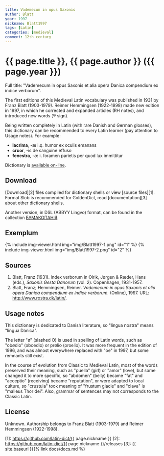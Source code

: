 ```yaml
---
title: Vademecum in opus Saxonis
author: Blatt
year: 1997
nickname: Blatt1997
tags: [Latin]
categories: [medieval]
comment: 12th century
---
```

# {{ page.title }}, {{ page.author }} ({{ page.year }})

Full title: "Vademecum in opus Saxonis et alia opera Danica compendium ex indice verborum".

The first editions of this Medieval Latin vocabulary was published in 1931 by Franz Blatt (1903-1979). Reimer Hemmingsen (1922-1998) made new edition in 1997, in which he corrected and expanded articles (RH notes), and introduced new words (® sign).

Being written completely in Latin (with rare Danish and German glosses), this dictionary can be recommended to every Latin learner (pay attention to Usage notes). For example:

- **lacrima**, -æ i.q. humor ex oculis emanans
- **cruor**, -is de sanguine effuso
- **fenestra**, -æ i. foramen parietis per quod lux immittitur

Dictionary is [available on-line](http://www.rostra.dk/latin/).


## Download

[Download][2] files compiled for dictionary shells or view [source files][1]. Format Slob is recommended for GoldenDict, read [documentation][3] about other dictionary shells.

Another version, in DSL (ABBYY Lingvo) format, can be found in the collection [БУМАКОПАНiЯ](http://dadako.narod.ru/paperpoe.htm).


## Exemplum

{% include img-viewer.html img="img/Blatt1997-1.png" id="1" %}
{% include img-viewer.html img="img/Blatt1997-2.png" id="2" %}


## Sources

1. Blatt, Franz (1931). Index verborum in Olrik, Jørgen &amp; Ræder, Hans (eds.), _Saxonis Gesta Danorum_ (vol. 2). Copenhagen, 1931-1957.
1. Blatt, Franz; Hemmingsen, Reimer. _Vademecum in opus Saxonis et alia opera Danica compendium ex indice verborum._ (Online), 1997. URL: <http://www.rostra.dk/latin/>. 


## Usage notes

This dictionary is dedicated to Danish literature, so "lingua nostra" means "lingua Danica".

The letter "ø" (slashed O) is used in spelling of Latin words, such as "obødio" (oboedio) or prølio (proelio). It was more frequent in the edition of 1996, and was almost everywhere replaced with "oe" in 1997, but some remnants still exist.

In the course of evolution from Classic to Medieval Latin, most of the words preserved their meaning, such as "puella" (girl) or "amor" (love), but some changed it to more specific, so "abdomen" (belly) became "fat" and "acceptio" (receiving) became "reputation", or were adapted to local culture, so "crustula" took meaning of "frustum glacie" and "clava" is "malleus Thor dei". Also, grammar of sentences may not corresponds to the Classic Latin.


## License

Unknown. Authorship belongs to Franz Blatt (1903-1979) and Reimer Hemmingsen (1922-1998).


[1]: https://github.com/latin-dict/{{ page.nickname }}
[2]: https://github.com/latin-dict/{{ page.nickname }}/releases
[3]: {{ site.baseurl }}{% link docs/docs.md %}
